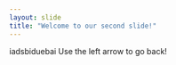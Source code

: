 ```yaml
---
layout: slide
title: "Welcome to our second slide!"
---
```

iadsbiduebai
Use the left arrow to go back!

